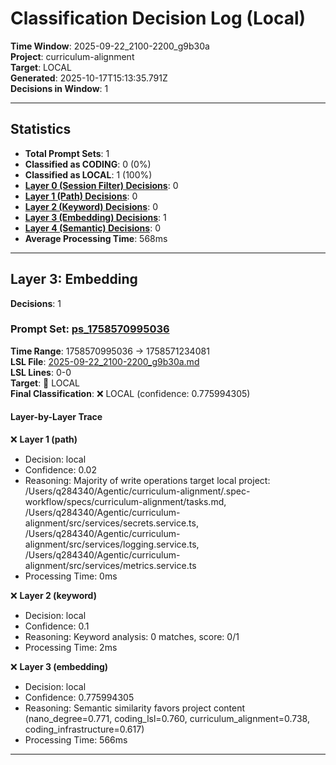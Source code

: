 # Classification Decision Log (Local)

**Time Window**: 2025-09-22_2100-2200_g9b30a<br>
**Project**: curriculum-alignment<br>
**Target**: LOCAL<br>
**Generated**: 2025-10-17T15:13:35.791Z<br>
**Decisions in Window**: 1

---

## Statistics

- **Total Prompt Sets**: 1
- **Classified as CODING**: 0 (0%)
- **Classified as LOCAL**: 1 (100%)
- **[Layer 0 (Session Filter) Decisions](#layer-0-session-filter)**: 0
- **[Layer 1 (Path) Decisions](#layer-1-path)**: 0
- **[Layer 2 (Keyword) Decisions](#layer-2-keyword)**: 0
- **[Layer 3 (Embedding) Decisions](#layer-3-embedding)**: 1
- **[Layer 4 (Semantic) Decisions](#layer-4-semantic)**: 0
- **Average Processing Time**: 568ms

---

## Layer 3: Embedding

**Decisions**: 1

### Prompt Set: [ps_1758570995036](../../history/2025-09-22_2100-2200_g9b30a.md#ps_1758570995036)

**Time Range**: 1758570995036 → 1758571234081<br>
**LSL File**: [2025-09-22_2100-2200_g9b30a.md](../../history/2025-09-22_2100-2200_g9b30a.md#ps_1758570995036)<br>
**LSL Lines**: 0-0<br>
**Target**: 📍 LOCAL<br>
**Final Classification**: ❌ LOCAL (confidence: 0.775994305)

#### Layer-by-Layer Trace

❌ **Layer 1 (path)**
- Decision: local
- Confidence: 0.02
- Reasoning: Majority of write operations target local project: /Users/q284340/Agentic/curriculum-alignment/.spec-workflow/specs/curriculum-alignment/tasks.md, /Users/q284340/Agentic/curriculum-alignment/src/services/secrets.service.ts, /Users/q284340/Agentic/curriculum-alignment/src/services/logging.service.ts, /Users/q284340/Agentic/curriculum-alignment/src/services/metrics.service.ts
- Processing Time: 0ms

❌ **Layer 2 (keyword)**
- Decision: local
- Confidence: 0.1
- Reasoning: Keyword analysis: 0 matches, score: 0/1
- Processing Time: 2ms

❌ **Layer 3 (embedding)**
- Decision: local
- Confidence: 0.775994305
- Reasoning: Semantic similarity favors project content (nano_degree=0.771, coding_lsl=0.760, curriculum_alignment=0.738, coding_infrastructure=0.617)
- Processing Time: 566ms

---

